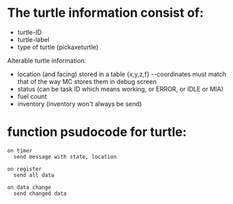 # The turtle information consist of:
* turtle-ID
* turtle-label
* type of turtle (pickaxeturtle)

Alterable turtle information:
* location (and facing) stored in a table {x,y,z,f} --coordinates must match that of the way MC stores them in debug screen
* status (can be task ID which means working, or ERROR, or IDLE or MIA)
* fuel count
* inventory (inventory won't always be send)


# function psudocode for turtle:

```
on timer
  send message with state, location
```

```
on register
  send all data
```

```
on data change
  send changed data 
```